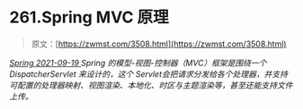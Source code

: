 <!--yml
category: 未分类
date: 0001-01-01 00:00:00
--->

# 261.Spring MVC 原理

> 原文：[https://zwmst.com/3508.html](https://zwmst.com/3508.html)

   [ *Spring* ](https://zwmst.com/spring)*[ <time datetime="2021-09-19T20:45:39+08:00"> 2021-09-19 </time> ](https://zwmst.com/3508.html)  Spring 的模型-视图-控制器（MVC）框架是围绕一个DispatcherServlet 来设计的，这个 Servlet会把请求分发给各个处理器，并支持可配置的处理器映射、视图渲染、本地化、时区与主题渲染等，甚至还能支持文件上传。*